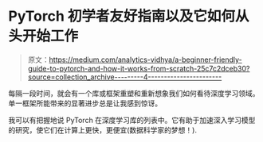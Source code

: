 # PyTorch 初学者友好指南以及它如何从头开始工作

> 原文：<https://medium.com/analytics-vidhya/a-beginner-friendly-guide-to-pytorch-and-how-it-works-from-scratch-25c7c2dceb30?source=collection_archive---------4----------------------->

每隔一段时间，就会有一个库或框架重塑和重新想象我们如何看待深度学习领域。单一框架所能带来的显著进步总是让我感到惊讶。

我可以有把握地说 PyTorch 在深度学习库的列表中。它有助于加速深入学习模型的研究，使它们在计算上更快，更便宜(数据科学家的梦想！).